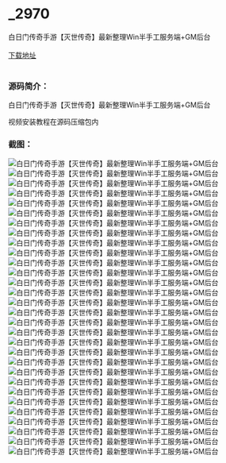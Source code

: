 # _2970
白日门传奇手游【灭世传奇】最新整理Win半手工服务端+GM后台
<br/></br>
[下载地址](https://www.uuid2.com/2970.html "下载地址")
<br/></br>
<h3>源码简介：</h3>
<p>白日门传奇手游【灭世传奇】最新整理Win半手工服务端+GM后台<p>
<p>视频安装教程在源码压缩包内<p>
<h3>截图：</h3>
<img src="https://www.uuid2.com/wp-content/uploads/img/202206/1db1bca709.jpg" alt="白日门传奇手游【灭世传奇】最新整理Win半手工服务端+GM后台"><img src="https://www.uuid2.com/wp-content/uploads/img/202206/1925578942.jpg" alt="白日门传奇手游【灭世传奇】最新整理Win半手工服务端+GM后台"><img src="https://www.uuid2.com/wp-content/uploads/img/202206/1925578219.jpg" alt="白日门传奇手游【灭世传奇】最新整理Win半手工服务端+GM后台"><img src="https://www.uuid2.com/wp-content/uploads/img/202206/1925578950.jpg" alt="白日门传奇手游【灭世传奇】最新整理Win半手工服务端+GM后台"><img src="https://www.uuid2.com/wp-content/uploads/img/202206/1925578519.jpg" alt="白日门传奇手游【灭世传奇】最新整理Win半手工服务端+GM后台"><img src="https://www.uuid2.com/wp-content/uploads/img/202206/1925578322.jpg" alt="白日门传奇手游【灭世传奇】最新整理Win半手工服务端+GM后台"><img src="https://www.uuid2.com/wp-content/uploads/img/202206/1925578377.jpg" alt="白日门传奇手游【灭世传奇】最新整理Win半手工服务端+GM后台"><img src="https://www.uuid2.com/wp-content/uploads/img/202206/1925578188.jpg" alt="白日门传奇手游【灭世传奇】最新整理Win半手工服务端+GM后台"><img src="https://www.uuid2.com/wp-content/uploads/img/202206/852fea0580.jpg" alt="白日门传奇手游【灭世传奇】最新整理Win半手工服务端+GM后台"><img src="https://www.uuid2.com/wp-content/uploads/img/202206/852fea0839.jpg" alt="白日门传奇手游【灭世传奇】最新整理Win半手工服务端+GM后台"><img src="https://www.uuid2.com/wp-content/uploads/img/202206/852fea0795.jpg" alt="白日门传奇手游【灭世传奇】最新整理Win半手工服务端+GM后台"><img src="https://www.uuid2.com/wp-content/uploads/img/202206/852fea0419.jpg" alt="白日门传奇手游【灭世传奇】最新整理Win半手工服务端+GM后台"><img src="https://www.uuid2.com/wp-content/uploads/img/202206/852fea0801.jpg" alt="白日门传奇手游【灭世传奇】最新整理Win半手工服务端+GM后台"><img src="https://www.uuid2.com/wp-content/uploads/img/202206/852fea0677.jpg" alt="白日门传奇手游【灭世传奇】最新整理Win半手工服务端+GM后台"><img src="https://www.uuid2.com/wp-content/uploads/img/202206/31b383e653.jpg" alt="白日门传奇手游【灭世传奇】最新整理Win半手工服务端+GM后台"><img src="https://www.uuid2.com/wp-content/uploads/img/202206/31b383e134.jpg" alt="白日门传奇手游【灭世传奇】最新整理Win半手工服务端+GM后台"><img src="https://www.uuid2.com/wp-content/uploads/img/202206/31b383e652.jpg" alt="白日门传奇手游【灭世传奇】最新整理Win半手工服务端+GM后台"><img src="https://www.uuid2.com/wp-content/uploads/img/202206/31b383e238.jpg" alt="白日门传奇手游【灭世传奇】最新整理Win半手工服务端+GM后台"><img src="https://www.uuid2.com/wp-content/uploads/img/202206/31b383e749.jpg" alt="白日门传奇手游【灭世传奇】最新整理Win半手工服务端+GM后台"><img src="https://www.uuid2.com/wp-content/uploads/img/202206/31b383e917.jpg" alt="白日门传奇手游【灭世传奇】最新整理Win半手工服务端+GM后台"><img src="https://www.uuid2.com/wp-content/uploads/img/202206/2f03514907.jpg" alt="白日门传奇手游【灭世传奇】最新整理Win半手工服务端+GM后台"><img src="https://www.uuid2.com/wp-content/uploads/img/202206/2f03514962.jpg" alt="白日门传奇手游【灭世传奇】最新整理Win半手工服务端+GM后台"><img src="https://www.uuid2.com/wp-content/uploads/img/202206/2f03514368.jpg" alt="白日门传奇手游【灭世传奇】最新整理Win半手工服务端+GM后台"><img src="https://www.uuid2.com/wp-content/uploads/img/202206/2f03514154.jpg" alt="白日门传奇手游【灭世传奇】最新整理Win半手工服务端+GM后台"><img src="https://www.uuid2.com/wp-content/uploads/img/202206/2f03514461.jpg" alt="白日门传奇手游【灭世传奇】最新整理Win半手工服务端+GM后台"><img src="https://www.uuid2.com/wp-content/uploads/img/202206/2f03514342.jpg" alt="白日门传奇手游【灭世传奇】最新整理Win半手工服务端+GM后台"><img src="https://www.uuid2.com/wp-content/uploads/img/202206/2f03514495.jpg" alt="白日门传奇手游【灭世传奇】最新整理Win半手工服务端+GM后台"><img src="https://www.uuid2.com/wp-content/uploads/img/202206/e0761bb583.jpg" alt="白日门传奇手游【灭世传奇】最新整理Win半手工服务端+GM后台"><img src="https://www.uuid2.com/wp-content/uploads/img/202206/e0761bb890.jpg" alt="白日门传奇手游【灭世传奇】最新整理Win半手工服务端+GM后台"><img src="https://www.uuid2.com/wp-content/uploads/img/202206/e0761bb551.jpg" alt="白日门传奇手游【灭世传奇】最新整理Win半手工服务端+GM后台">
